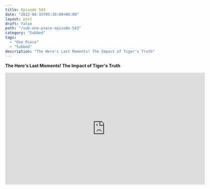 ```yaml
---
title: Episode 543
date: "2012-04-15T05:30:00+00:00"
layout: post
draft: false
path: "/sub-one-piece-episode-543"
category: "Subbed"
tags:
  - "One Piece"
  - "Subbed"
description: "The Hero's Last Moments! The Impact of Tiger's Truth"
---
```


**The Hero's Last Moments! The Impact of Tiger's Truth**

<iframe width="640" height="360" src="https://www.rapidvideo.com/e/G6FRPF9SOC" frameborder="0" marginwidth=0 marginheight=0 scrolling=no allowfullscreen></iframe>

